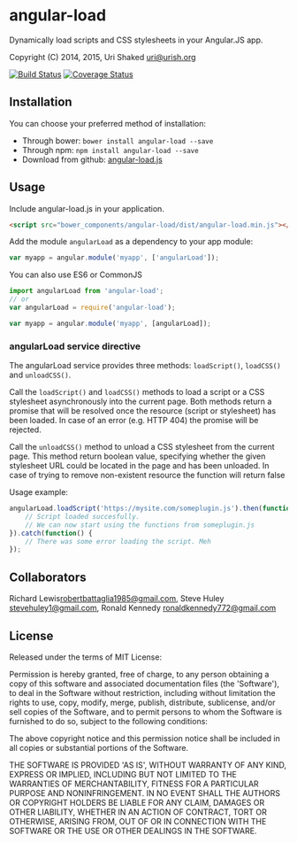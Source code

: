 angular-load
============

Dynamically load scripts and CSS stylesheets in your Angular.JS app.

Copyright (C) 2014, 2015, Uri Shaked <uri@urish.org>

[![Build Status](https://travis-ci.org/urish/angular-load.png?branch=master)](https://travis-ci.org/urish/angular-load)
[![Coverage Status](https://coveralls.io/repos/urish/angular-load/badge.png)](https://coveralls.io/r/urish/angular-load)

Installation
------------

You can choose your preferred method of installation:
* Through bower: `bower install angular-load --save`
* Through npm: `npm install angular-load --save`
* Download from github: [angular-load.js](https://raw.github.com/urish/angular-load/master/angular-load.js)

Usage
-----
Include angular-load.js in your application.

```html
<script src="bower_components/angular-load/dist/angular-load.min.js"></script>
```
Add the module `angularLoad` as a dependency to your app module:

```js
var myapp = angular.module('myapp', ['angularLoad']);
```

You can also use ES6 or CommonJS
```js
import angularLoad from 'angular-load';
// or
var angularLoad = require('angular-load');

var myapp = angular.module('myapp', [angularLoad]);
```

### angularLoad service directive
The angularLoad service provides three methods: `loadScript()`, `loadCSS()` and `unloadCSS()`. 

Call the `loadScript()` and `loadCSS()` methods to load a script
or a CSS stylesheet asynchronously into the current page. Both methods return a promise that will be resolved
once the resource (script or stylesheet) has been loaded. In case of an error (e.g. HTTP 404) the promise will be
rejected.

Call the `unloadCSS()` method to unload a CSS stylesheet from the current page. This method return boolean value, specifying whether the given stylesheet URL could be located in the page and has been unloaded. In case of trying to remove non-existent resource the function will return false

Usage example:

```js
angularLoad.loadScript('https://mysite.com/someplugin.js').then(function() {
	// Script loaded succesfully.
	// We can now start using the functions from someplugin.js
}).catch(function() {
    // There was some error loading the script. Meh
});
```
Collaborators
------------

Richard Lewis<robertbattaglia1985@gmail.com>, Steve Huley <stevehuley1@gmail.com>, Ronald Kennedy <ronaldkennedy772@gmail.com>

License
----

Released under the terms of MIT License:

Permission is hereby granted, free of charge, to any person obtaining
a copy of this software and associated documentation files (the
'Software'), to deal in the Software without restriction, including
without limitation the rights to use, copy, modify, merge, publish,
distribute, sublicense, and/or sell copies of the Software, and to
permit persons to whom the Software is furnished to do so, subject to
the following conditions:

The above copyright notice and this permission notice shall be
included in all copies or substantial portions of the Software.

THE SOFTWARE IS PROVIDED 'AS IS', WITHOUT WARRANTY OF ANY KIND,
EXPRESS OR IMPLIED, INCLUDING BUT NOT LIMITED TO THE WARRANTIES OF
MERCHANTABILITY, FITNESS FOR A PARTICULAR PURPOSE AND NONINFRINGEMENT.
IN NO EVENT SHALL THE AUTHORS OR COPYRIGHT HOLDERS BE LIABLE FOR ANY
CLAIM, DAMAGES OR OTHER LIABILITY, WHETHER IN AN ACTION OF CONTRACT,
TORT OR OTHERWISE, ARISING FROM, OUT OF OR IN CONNECTION WITH THE
SOFTWARE OR THE USE OR OTHER DEALINGS IN THE SOFTWARE.
